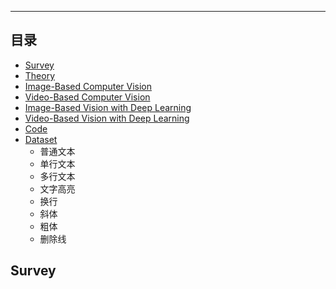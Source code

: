 ****
## 目录
* [Survey](#Survey)
* [Theory](#横线2)
* [Image-Based Computer Vision](#标题1)
* [Video-Based Computer Vision](#标题2)
* [Image-Based Vision with Deep Learning](#标题3)
* [Video-Based Vision with Deep Learning](#标题4)
* [Code](#标题5)
* [Dataset](#标题6)
    * 普通文本
    * 单行文本
    * 多行文本
    * 文字高亮
    * 换行
    * 斜体
    * 粗体
    * 删除线

Survey
------
